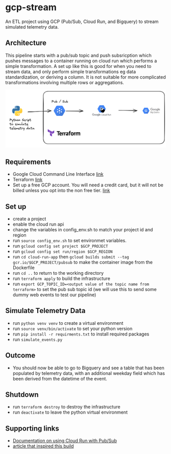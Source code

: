 # gcp-stream
An ETL project using GCP (Pub/Sub, Cloud Run, and Bigquery)  to stream simulated telemetry data.

## Architecture

This pipeline starts with a pub/sub topic and push subsricption which pushes messages to a container running on cloud run which performs a simple transformation.  A set up like this is good for when you need to stream data, and only perform simple transformations eg data standardization, or deriving a column.  It is not suitable for more complicated transformations involving multiple rows or aggregations.

![Data flow diagram](https://github.com/Kaizen91/gcp-stream/blob/main/images/dataflow-gcp-stream-cloud-run.png)

## Requirements

* Google Cloud Command Line Interface [link](https://cloud.google.com/sdk/docs/install)
* Terraform [link](https://developer.hashicorp.com/terraform/install)
* Set up a free GCP account.  You will need a credit card, but it will not be billed unless you opt into the non free tier. [link](https://cloud.google.com/free?hl=en)


## Set up

* create a project
* enable the cloud run api
* change the variables in config_env.sh to match your project id and region
* run `source config_env.sh` to set environmet variables.
* run `gcloud config set project $GCP_PROJECT`
* run `gcloud config set run/region $GCP_REGION`
* run `cd cloud-run-app` then  `gcloud builds submit --tag gcr.io/$GCP_PROJECT/pubsub` to make the container image from the Dockerfile
* run `cd ..` to return to the working directory
* run `terraform apply` to build the infrastructure
* run `export GCP_TOPIC_ID=<output value of the topic name from terraform>` to set the pub sub topic id (we will use this to send some dummy web events to test our pipeline)

## Simulate Telemetry Data

* run `python venv venv` to create a virtual environment
* run `source venv/bin/activate` to set your python version
* run `pip install -r requirments.txt` to install required packages
* run `simulate_events.py`

## Outcome

* You should now be able to go to Bigquery and see a table that has been populated by telemetry data, with an additional weekday field which has been derived from the datetime of the event.

## Shutdown 

* run `terraform destroy` to destroy the infrastructure
* run `deactivate` to leave the python virtual environment

## Supporting links

* [Documentation on using Cloud Run with Pub/Sub](https://cloud.google.com/run/docs/tutorials/pubsub?skip_cache=true#run_pubsub_server-python)
* [article that inspired this build](https://cloud.google.com/blog/products/data-analytics/building-streaming-data-pipelines)
